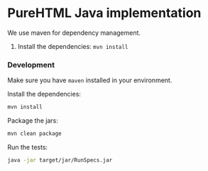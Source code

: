 # PureHTML Java implementation

We use maven for dependency management.

1. Install the dependencies: `mvn install`

### Development

Make sure you have `maven` installed in your environment.

Install the dependencies:

```sh
mvn install
```

Package the jars:

```sh
mvn clean package
```

Run the tests:

```sh
java -jar target/jar/RunSpecs.jar
```
